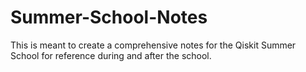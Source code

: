 # Summer-School-Notes
This is meant to create a comprehensive notes for the Qiskit Summer School for reference during and after the school.
